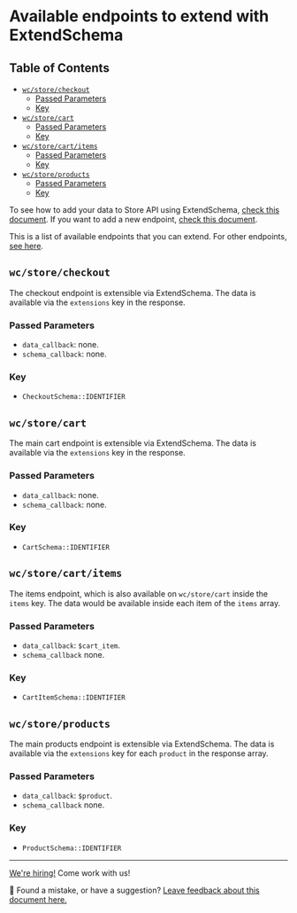 # Available endpoints to extend with ExtendSchema <!-- omit in toc -->

## Table of Contents <!-- omit in toc -->

-   [`wc/store/checkout`](#wcstorecheckout)
    -   [Passed Parameters](#passed-parameters)
    -   [Key](#key)
-   [`wc/store/cart`](#wcstorecart)
    -   [Passed Parameters](#passed-parameters-1)
    -   [Key](#key-1)
-   [`wc/store/cart/items`](#wcstorecartitems)
    -   [Passed Parameters](#passed-parameters-2)
    -   [Key](#key-2)
-   [`wc/store/products`](#wcstoreproducts)
    -   [Passed Parameters](#passed-parameters-3)
    -   [Key](#key-3)

To see how to add your data to Store API using ExtendSchema, [check this document](./extend-rest-api-add-data.md). If you want to add a new endpoint, [check this document](./extend-rest-api-new-endpoint.md).

This is a list of available endpoints that you can extend. For other endpoints, [see here](./../../../../src/StoreApi/README.md).

## `wc/store/checkout`

The checkout endpoint is extensible via ExtendSchema. The data is available via the `extensions` key in the response.

### Passed Parameters

-   `data_callback`: none.
-   `schema_callback`: none.

### Key

-   `CheckoutSchema::IDENTIFIER`

## `wc/store/cart`

The main cart endpoint is extensible via ExtendSchema. The data is available via the `extensions` key in the response.

### Passed Parameters

-   `data_callback`: none.
-   `schema_callback`: none.

### Key

-   `CartSchema::IDENTIFIER`

## `wc/store/cart/items`

The items endpoint, which is also available on `wc/store/cart` inside the `items` key. The data would be available inside each item of the `items` array.

### Passed Parameters

-   `data_callback`: `$cart_item`.
-   `schema_callback` none.

### Key

-   `CartItemSchema::IDENTIFIER`

## `wc/store/products`

The main products endpoint is extensible via ExtendSchema. The data is available via the `extensions` key for each `product` in the response array.

### Passed Parameters

-   `data_callback`: `$product`.
-   `schema_callback` none.

### Key

-   `ProductSchema::IDENTIFIER`

<!-- FEEDBACK -->

---

[We're hiring!](https://woocommerce.com/careers/) Come work with us!

🐞 Found a mistake, or have a suggestion? [Leave feedback about this document here.](https://github.com/woocommerce/woocommerce-blocks/issues/new?assignees=&labels=type%3A+documentation&template=--doc-feedback.md&title=Feedback%20on%20./docs/third-party-developers/extensibility/rest-api/available-endpoints-to-extend.md)

<!-- /FEEDBACK -->
